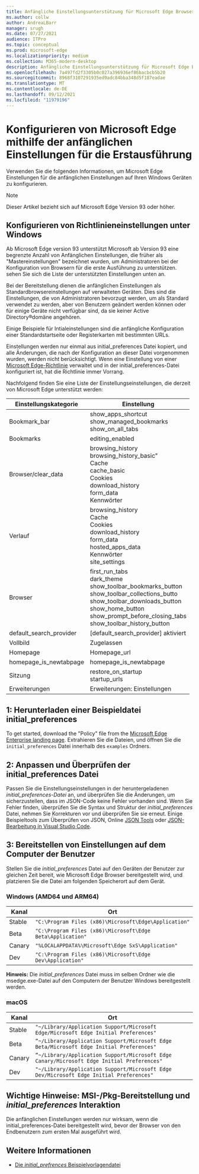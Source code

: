 ```yaml
---
title: Anfängliche Einstellungsunterstützung für Microsoft Edge Browser
ms.author: collw
author: AndreaLBarr
manager: srugh
ms.date: 07/27/2021
audience: ITPro
ms.topic: conceptual
ms.prod: microsoft-edge
ms.localizationpriority: medium
ms.collection: M365-modern-desktop
description: Anfängliche Einstellungsunterstützung für Microsoft Edge Browser.
ms.openlocfilehash: 7a497fd2f3305b0c027a396936ef86bacbcb5b20
ms.sourcegitcommit: 8968f3107291935ed9adc84bba348d5f187eadae
ms.translationtype: MT
ms.contentlocale: de-DE
ms.lasthandoff: 09/12/2021
ms.locfileid: "11979196"
---
```

# <a name="configure-microsoft-edge-using-initial-preferences-settings-for-the-first-run"></a>Konfigurieren von Microsoft Edge mithilfe der anfänglichen Einstellungen für die Erstausführung

Verwenden Sie die folgenden Informationen, um Microsoft Edge Einstellungen für die anfänglichen Einstellungen auf Ihren Windows Geräten zu konfigurieren.

> [!Note]
> Dieser Artikel bezieht sich auf Microsoft Edge Version 93 oder höher.

## <a name="configure-policy-settings-on-windows"></a>Konfigurieren von Richtlinieneinstellungen unter Windows

Ab Microsoft Edge version 93 unterstützt Microsoft ab Version 93 eine begrenzte Anzahl von Anfänglichen Einstellungen, die früher als "Mastereinstellungen" bezeichnet wurden, um Administratoren bei der Konfiguration von Browsern für die erste Ausführung zu unterstützen. sehen Sie sich die Liste der unterstützten Einstellungen unten an.  

Bei der Bereitstellung dienen die anfänglichen Einstellungen als Standardbrowsereinstellungen auf verwalteten Geräten. Dies sind die Einstellungen, die von Administratoren bevorzugt werden, um als Standard verwendet zu werden, aber von Benutzern geändert werden können oder für einige Geräte nicht verfügbar sind, da sie keiner Active Directory®domäne angehören.

Einige Beispiele für Intialeinstellungen sind die anfängliche Konfiguration einer Standardstartseite oder Registerkarten mit bestimmten URLs.

Einstellungen werden nur einmal aus initial_preferences Datei kopiert, und alle Änderungen, die nach der Konfiguration an dieser Datei vorgenommen wurden, werden nicht berücksichtigt. Wenn eine Einstellung von einer [Microsoft Edge-Richtlinie](/deployedge/microsoft-edge-policies) verwaltet und in der initial_preferences-Datei konfiguriert ist, hat die Richtlinie immer Vorrang.

Nachfolgend finden Sie eine Liste der Einstellungseinstellungen, die derzeit von Microsoft Edge unterstützt werden:

| Einstellungskategorie | Einstellung |
| - | - |
| Bookmark_bar | show_apps_shortcut<br>show_managed_bookmarks<br>show_on_all_tabs |
| Bookmarks | editing_enabled |
| Browser/clear_data | browsing_history<br>browsing_history_basic"<br>Cache<br>cache_basic<br>Cookies<br>download_history<br>form_data<br>Kennwörter |
| Verlauf | browsing_history<br>Cache<br>Cookies<br>download_history<br>form_data<br>hosted_apps_data<br>Kennwörter<br>site_settings |
| Browser | first_run_tabs<br>dark_theme<br>show_toolbar_bookmarks_button<br>show_toolbar_collections_butto<br>show_toolbar_downloads_button<br>show_home_button<br>show_prompt_before_closing_tabs<br>show_toolbar_history_button |
| default_search_provider | [default_search_provider] aktiviert |
| Vollbild | Zugelassen |
| Homepage | Homepage_url |
| homepage_is_newtabpage | homepage_is_newtabpage |
| Sitzung | restore_on_startup<br>startup_urls |
| Erweiterungen | Erweiterungen: Einstellungen |

## <a name="1-download-an-example-initial_preferences-file"></a>1: Herunterladen einer Beispieldatei initial_preferences

To get started, download the "Policy" file from the [Microsoft Edge Enterprise landing page](https://www.microsoft.com/edge/business/download). Extrahieren Sie die Dateien, und öffnen Sie die `initial_preferences` Datei innerhalb des `examples` Ordners.

## <a name="2-customize-and-validate-the-initial_preferences-file"></a>2: Anpassen und Überprüfen der initial_preferences Datei

Passen Sie die Einstellungseinstellungen in der heruntergeladenen *initial_preferences-Datei* an, und überprüfen Sie die Änderungen, um sicherzustellen, dass im JSON-Code keine Fehler vorhanden sind. Wenn Sie Fehler finden, überprüfen Sie die Syntax und Struktur der *initial_preferences* Datei, nehmen Sie Korrekturen vor und überprüfen Sie sie erneut. Einige Beispieltools zum Überprüfen von JSON, Online [JSON Tools](https://jsonformatter.org/) oder [JSON-Bearbeitung in Visual Studio Code](https://code.visualstudio.com/docs/languages/json).

## <a name="3-deploy-preferences-to-users-computer"></a>3: Bereitstellen von Einstellungen auf dem Computer der Benutzer

Stellen Sie die *initial_preferences* Datei auf den Geräten der Benutzer zur gleichen Zeit bereit, wie Microsoft Edge Browser bereitgestellt wird, und platzieren Sie die Datei am folgenden Speicherort auf dem Gerät.

### <a name="windows-amd64-and-arm64"></a>Windows (AMD64 und ARM64)

| Kanal | Ort |
| - | - |
| Stable | `"C:\Program Files (x86)\Microsoft\Edge\Application"` |
| Beta | `"C:\Program Files (x86)\Microsoft\Edge Beta\Application"` |
|Canary | `"%LOCALAPPDATA%\Microsoft\Edge SxS\Application"` |
| Dev | `"C:\Program Files (x86)\Microsoft\Edge Dev\Application"` |

**Hinweis:** Die *initial_preferences* Datei muss im selben Ordner wie die msedge.exe-Datei auf den Computern der Benutzer Windows bereitgestellt werden.  

### <a name="macos"></a>macOS

| Kanal | Ort |
| - | - |
| Stable | `"~/Library/Application Support/Microsoft Edge/Microsoft Edge Initial Preferences"` |
| Beta | `“~/Library/Application Support/Microsoft Edge Beta/Microsoft Edge Initial Preferences"` |
| Canary | `“~/Library/Application Support/Microsoft Edge Canary/Microsoft Edge Initial Preferences"` |
| Dev | `"~/Library/Application Support/Microsoft Edge Dev/Microsoft Edge Initial Preferences"` |

## <a name="important-notes-msi--pkg-deployment-and-initial_preferences-interaction"></a>Wichtige Hinweise: MSI-/Pkg-Bereitstellung und *initial_preferences* Interaktion

Die anfänglichen Einstellungen werden nur wirksam, wenn die initial_preferences-Datei bereitgestellt wird, bevor der Browser von den Endbenutzern zum ersten Mal ausgeführt wird.  

## <a name="see-also"></a>Weitere Informationen

- [Die *initial_prefrences* Beispielvorlagendatei](https://www.microsoft.com/edge/business/download)
